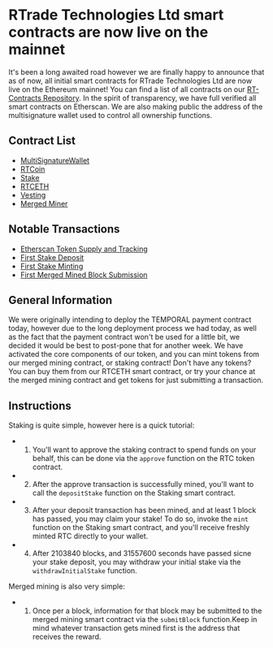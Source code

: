 # RTrade Technologies Ltd smart contracts are now live on the mainnet

It's been a long awaited road however we are finally happy to announce that as of now, all initial smart contracts for RTrade Technologies Ltd are now live on the Ethereum mainnet!
You can find a list of all contracts on our [RT-Contracts Repository](https://github.com/RTradeLtd/RT-Contracts). In the spirit of transparency, we have full verified all smart contracts on Etherscan. We are also making public the address of the multisignature wallet used to control all ownership functions.

## Contract List

* [MultiSignatureWallet](https://etherscan.io/address/0x41fb0e5bd1dfe3b61e9a09ebd4105c2e35b0bcbd)
* [RTCoin](https://etherscan.io/token/0xecc043b92834c1ebde65f2181b59597a6588d616)
* [Stake](https://etherscan.io/address/0xD6e33C11CFF866162787b7198030aaC101A61F29#code)
* [RTCETH](https://etherscan.io/address/0x40e68e3F58b9C1928954BEe5dEcC09A45aA531f8#code)
* [Vesting](https://etherscan.io/address/0x211D8B3EB985626B3363D3AeDd9B071113660330#code)
* [Merged Miner](https://etherscan.io/address/0x19Cdf52Ce778ef01BAc6A87615dC292A0BC14d5C#code)

## Notable Transactions

* [Etherscan Token Supply and Tracking](https://etherscan.io/token/0xecc043b92834c1ebde65f2181b59597a6588d616)
* [First Stake Deposit](https://etherscan.io/tx/0x573df9c610e72240b2777364b1a157913a69cf53d0bda53ba7d68afa15c6a5c0)
* [First Stake Minting](https://etherscan.io/tx/0x42641231b78d87ab0f2c408829ce4f94580ade35d1a82961a2bd10d47163fadc)
* [First Merged Mined Block Submission](https://etherscan.io/tx/0x524cdcb7f5f503a44506ab5a35c288022c080556406b61263315f8c247dbeac0)

## General Information

We were originally intending to deploy the TEMPORAL payment contract today, however due to the long deployment process we had today, as well as the fact that the payment contract won't be used for a little bit, we decided it would be best to post-pone that for another week. We have activated the core components of our token, and you can mint tokens from our merged mining contract, or staking contract! Don't have any tokens? You can buy them from our RTCETH smart contract, or try your chance at the merged mining contract and get tokens for just submitting a transaction.

## Instructions 

Staking is quite simple, however here is a quick tutorial:

* 1) You'll want to approve the staking contract to spend funds on your behalf, this can be done via the `approve` function on the RTC token contract.
* 2) After the approve transaction is successfully mined, you'll want to call the `depositStake` function on the Staking smart contract.
* 3) After your deposit transaction has been mined, and at least 1 block has passed, you may claim your stake! To do so, invoke the `mint` function on the Staking smart contract, and you'll receive freshly minted RTC directly to your wallet.
* 4) After 2103840 blocks, and 31557600 seconds have passed sicne your stake deposit, you may withdraw your initial stake via the `withdrawInitialStake` function.

Merged mining is also very simple:

* 1) Once per a block, information for that block may be submitted to the merged mining smart contract via the `submitBlock` function.Keep in mind whatever transaction gets mined first is the address that receives the reward.

